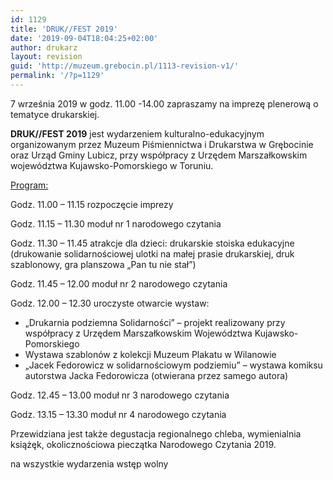 ```yaml
---
id: 1129
title: 'DRUK//FEST 2019'
date: '2019-09-04T18:04:25+02:00'
author: drukarz
layout: revision
guid: 'http://muzeum.grebocin.pl/1113-revision-v1/'
permalink: '/?p=1129'
---
```


7 września 2019 w godz. 11.00 -14.00 zapraszamy na imprezę plenerową o tematyce drukarskiej.

**DRUK//FEST 2019** jest wydarzeniem kulturalno-edukacyjnym organizowanym przez Muzeum Piśmiennictwa i Drukarstwa w Grębocinie oraz Urząd Gminy Lubicz, przy współpracy z Urzędem Marszałkowskim województwa Kujawsko-Pomorskiego w Toruniu.

<u>Program:</u>

Godz. 11.00 – 11.15 rozpoczęcie imprezy

Godz. 11.15 – 11.30 moduł nr 1 narodowego czytania

Godz. 11.30 – 11.45 atrakcje dla dzieci: drukarskie stoiska edukacyjne (drukowanie solidarnościowej ulotki na małej prasie drukarskiej, druk szablonowy, gra planszowa „Pan tu nie stał”)

Godz. 11.45 – 12.00 moduł nr 2 narodowego czytania

Godz. 12.00 – 12.30 uroczyste otwarcie wystaw:

- „Drukarnia podziemna Solidarności” – projekt realizowany przy współpracy z Urzędem Marszałkowskim Województwa Kujawsko-Pomorskiego
- Wystawa szablonów z kolekcji Muzeum Plakatu w Wilanowie
- „Jacek Fedorowicz w solidarnościowym podziemiu” – wystawa komiksu autorstwa Jacka Fedorowicza (otwierana przez samego autora)

Godz. 12.45 – 13.00 moduł nr 3 narodowego czytania

Godz. 13.15 – 13.30 moduł nr 4 narodowego czytania

Przewidziana jest także degustacja regionalnego chleba, wymienialnia książęk, okolicznościowa pieczątka Narodowego Czytania 2019.

na wszystkie wydarzenia wstęp wolny